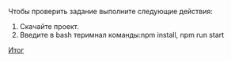 Чтобы проверить задание выполните следующие действия:
1. Скачайте проект.
2. Введите в bash теримнал команды:npm install, npm run start

<a href="https://drive.google.com/file/d/1yU19ukgEbBXdGqFxr-nsjs_6Y3eMwjDA/view">Итог</a>